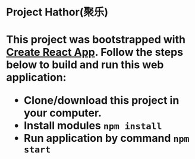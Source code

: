 <h1>Project Hathor(聚乐)<h1>

This project was bootstrapped with [Create React App](https://github.com/facebookincubator/create-react-app).
Follow the steps below to build and run this web application: 
<br>
* Clone/download this project in your computer.
* Install modules `npm install`
* Run application by command `npm start`
